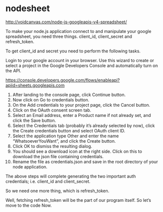 # nodesheet

http://voidcanvas.com/node-js-googleapis-v4-spreadsheet/

To make your node.js application connect to and manipulate your google spreadsheet, you need three things. client_id, client_secret and refresh_token. 

To get client_id and secret you need to perform the following tasks.

Login to your google account in your browser.
Use this wizard to create or select a project in the Google Developers Console and automatically turn on the API.

https://console.developers.google.com/flows/enableapi?apiid=sheets.googleapis.com

1. After landing to the console page, click Continue button.
2. Now click on Go to credentials button.
3. On the Add credentials to your project page, click the Cancel button.
4. Click on the OAuth consent screen tab.
4. Select an Email address, enter a Product name if not already set, and click the Save button.
5. Select the Credentials tab (probably it’s already selected by now), click the Create credentials button and select OAuth client ID.
6. Select the application type Other and enter the name “WhatsoeverYouWant”, and click the Create button.
7. Click OK to dismiss the resulting dialog.
8. You should see a download icon at the right side. Click on this to download the json file containing credentials.
9. Rename the file as credentials.json and save in the root directory of your node application.

The above steps will complete generating the two important auth credentials; i.e. client_id and client_secret. 

So we need one more thing, which is refresh_token. 

Well, fetching refresh_token will be the part of our program itself. So let’s move to the code Now.
